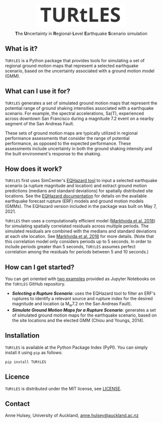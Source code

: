 <p align="center"> <img src="https://raw.githubusercontent.com/annehulsey/TURtLES/main/doc_src/figures/TURtLES_title.PNG" align="middle" height=75 /></p>

<p align="center"> <b>T</b>he <b>U</b>ncertainty in <b>R</b>egional-<b>L</b>evel <b>E</b>arthquake <b>S</b>cenario simulation </p>




## What is it?

`TURtLES` is a Python package that provides tools for simulating a set of regional ground motion maps that represent a selected earthquake scenario, based on the uncertainty associated with a ground motion model (GMM).

## What can I use it for?

`TURtLES` generates a set of simulated ground motion maps that represent the potential range of ground shaking intensities associated with a earthquake scenario. For example, the spectral accelerations, Sa(T), experienced across downtown San Francisco during a magnitude 7.2 event on a nearby segment of the San Andreas Fault.

These sets of ground motion maps are typically utilized in regional performance assessments that consider the range of potential performance, as opposed to the expected performance. These assessments include uncertainty in both the ground shaking intensity and the built environment's response to the shaking.

## How does it work?

`TURtLES` first uses SimCenter's [EQHazard tool](https://github.com/NHERI-SimCenter/GroundMotionUtilities/tree/master/EQHazard) to input a selected earthquake scenario (a rupture magnitude and location) and extract ground motion predictions (medians and standard deviations) for spatially distributed site locations. See the [EQHazard documentation](https://github.com/NHERI-SimCenter/GroundMotionUtilities/tree/master/EQHazard) for details on the available earthquake forecast rupture (ERF) models and ground motion models (GMMs). The EQHazard version included in the package was built on May 7, 2021.

`TURtLES` then uses a computationally efficient model ([Markhvida et al. 2018](https://doi.org/10.1002/eqe.3007)) for simulating spatially correlated residuals across multiple periods. The simulated residuals are combined with the medians and standard deviations at each site location. See [Markhvida et al. 2018](https://doi.org/10.1002/eqe.3007) for more details. (Note that this correlation model only considers periods up to 5 seconds. In order to include periods greater than 5 seconds, `TURtLES` assumes perfect correlation among the residuals for periods between 5 and 10 seconds.)

## How can I get started?

You can get oriented with [two examples](https://github.com/annehulsey/TURtLES/tree/main/example) provided as Jupyter Notebooks on the `TURtLES` GitHub repository. 
- ***Selecting a Rupture Scenario***: uses the EQHazard tool to filter an ERF's ruptures to identify a relevant source and rupture index for the desired magnitude and location (a M<sub>w</sub>7.2 on the San Andreas Fault). 
- ***Simulate Ground Motion Maps for a Rupture Scenario***: generates a set of simulated ground motion maps for the earthquake scenario, based on the site locations and the elected GMM (Chiou and Youngs, 2014).

## Installation

`TURtLES` is available at the Python Package Index (PyPI). You can simply install it using `pip` as follows:

```
pip install TURtLES
```

## Licence

`TURtLES` is distributed under the MIT license, see [LICENSE](https://github.com/annehulsey/TURtLES/blob/main/LICENSE).

## Contact

Anne Hulsey, University of Auckland, anne.hulsey@auckland.ac.nz

